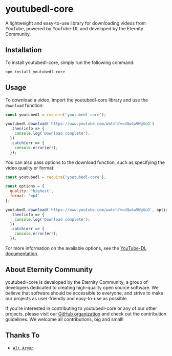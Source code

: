 # youtubedl-core

A lightweight and easy-to-use library for downloading videos from YouTube, powered by YouTube-DL and developed by the Eternity Community.

## Installation

To install youtubedl-core, simply run the following command:

```
npm install youtubedl-core
```

## Usage

To download a video, import the youtubedl-core library and use the `download` function:

```js
const youtubedl = require('youtubedl-core');

youtubedl.download('https://www.youtube.com/watch?v=dQw4w9WgXcQ')
  .then(info => {
    console.log('Download complete');
  })
  .catch(err => {
    console.error(err);
  });
```

You can also pass options to the download function, such as specifying the video quality or format:

```js
const youtubedl = require('youtubedl-core');

const options = {
  quality: 'highest',
  format: 'mp4'
};

youtubedl.download('https://www.youtube.com/watch?v=dQw4w9WgXcQ', options)
  .then(info => {
    console.log('Download complete');
  })
  .catch(err => {
    console.error(err);
  });
```

  For more information on the available options, see the [YouTube-DL documentation](https://github.com/ytdl-org/youtube-dl#options).

 ## About Eternity Community
 youtubedl-core is developed by the Eternity Community, a group of developers dedicated to creating high-quality open source software. We believe that software should be accessible to everyone, and strive to make our projects as user-friendly and easy-to-use as possible.

If you're interested in contributing to youtubedl-core or any of our other projects, please visit our [GitHub organization](https://github.com/EternityBots) and check out the contribution guidelines. We welcome all contributions, big and small!

## Thanks To
* [`Alι Aryan`](https://github.com/AliAryanTech/)